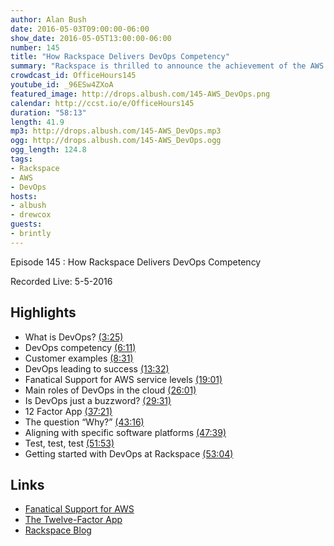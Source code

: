```yaml
---
author: Alan Bush
date: 2016-05-03T09:00:00-06:00
show_date: 2016-05-05T13:00:00-06:00
number: 145
title: "How Rackspace Delivers DevOps Competency"
summary: "Rackspace is thrilled to announce the achievement of the AWS DevOps Competency, which recognizes members of the AWS Partner Network who have demonstrated the highest expertise in DevOps principles. This competency certification is yet another proof point of the value that Fanatical Support for AWS is able to provide for businesses making use of AWS. Special guest Brint O'Hearn joins us to talk about Fanatical Support for AWS, and how our team earned this certification. "
crowdcast_id: OfficeHours145
youtube_id: _96ESw4ZXoA
featured_image: http://drops.albush.com/145-AWS_DevOps.png
calendar: http://ccst.io/e/OfficeHours145
duration: "58:13"
length: 41.9
mp3: http://drops.albush.com/145-AWS_DevOps.mp3
ogg: http://drops.albush.com/145-AWS_DevOps.ogg
ogg_length: 124.8
tags:
- Rackspace
- AWS
- DevOps
hosts:
- albush
- drewcox
guests:
- brintly
---
```

Episode 145 : How Rackspace Delivers DevOps Competency

Recorded Live: 5-5-2016

<!--more-->

## Highlights
- What is DevOps? [(3:25)](https://youtu.be/_96ESw4ZXoA?t=3m25s)
- DevOps competency [(6:11)](https://youtu.be/_96ESw4ZXoA?t=6m11s)
- Customer examples [(8:31)](https://youtu.be/_96ESw4ZXoA?t=8m31s)
- DevOps leading to success [(13:32)](https://youtu.be/_96ESw4ZXoA?t=13m32s)
- Fanatical Support for AWS service levels [(19:01)](https://youtu.be/_96ESw4ZXoA?t=19m01s)
- Main roles of DevOps in the cloud [(26:01)](https://youtu.be/_96ESw4ZXoA?t=26m01s)
- Is DevOps just a buzzword? [(29:31)](https://youtu.be/_96ESw4ZXoA?t=29m31s)
- 12 Factor App [(37:21)](https://youtu.be/_96ESw4ZXoA?t=37m21s)
- The question “Why?” [(43:16)](https://youtu.be/_96ESw4ZXoA?t=43m16s)
- Aligning with specific software platforms [(47:39)](https://youtu.be/_96ESw4ZXoA?t=47m39s)
- Test, test, test [(51:53)](https://youtu.be/_96ESw4ZXoA?t=51m53s)
- Getting started with DevOps at Rackspace [(53:04)](https://youtu.be/_96ESw4ZXoA?t=53m04s)

## Links
 - [Fanatical Support for AWS](https://www.rackspace.com/managed-aws)
 - [The Twelve-Factor App](http://12factor.net/)
 - [Rackspace Blog](http://blog.rackspace.com/)

